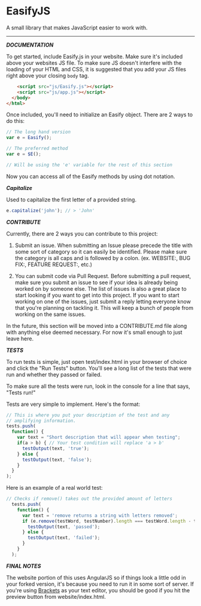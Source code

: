 **EasifyJS**
===============

A small library that makes JavaScript easier to work with.

---------------

***DOCUMENTATION***

To get started, include Easify.js in your website. Make sure it's included above your websites JS file. To make sure JS doesn't interfere with the loading of your HTML and CSS, it is suggested that you add your JS files right above your closing `body` tag.

```html
    <script src="js/Easify.js"></script>
    <script src="js/app.js"></script>
  </body>
</html>
```

Once included, you'll need to initialize an Easify object. There are 2 ways to do this:

```javascript
// The long hand version
var e = Easify();

// The preferred method
var e = $E();

// Will be using the 'e' variable for the rest of this section
````

Now you can access all of the Easify methods by using dot notation.

*****Capitalize*****

Used to capitalize the first letter of a provided string.

```javascript
e.capitalize('john'); // > 'John' 
```

***CONTRIBUTE***

Currently, there are 2 ways you can contribute to this project:

1. Submit an issue. When submitting an Issue please precede the title with some sort of category so it can easily be identified. Please make sure the category is all caps and is followed by a colon. (ex. WEBSITE:, BUG FIX:, FEATURE REQUEST:, etc.)

2. You can submit code via Pull Request. Before submitting a pull request, make sure you submit an issue to see if your idea is already being worked on by someone else. The list of issues is also a great place to start looking if you want to get into this project. If you want to start working on one of the issues, just submit a reply letting everyone know that you're planning on tackling it. This will keep a bunch of people from working on the same issues.

In the future, this section will be moved into a CONTRIBUTE.md file along with anything else deemed necessary. For now it's small enough to just leave here.


***TESTS***

To run tests is simple, just open test/index.html in your browser of choice and click the "Run Tests" button. You'll see a long list of the tests that were run and whether they passed or failed.

To make sure all the tests were run, look in the console for a line that says, "Tests run!"

Tests are very simple to implement. Here's the format:

```javascript
// This is where you put your description of the test and any
// amplifying information.
tests.push(
  function() {
    var text = "Short description that will appear when testing";
    if(a > b) { // Your test condition will replace 'a > b'
      testOutput(text, 'true');
    } else {
      testOutput(text, 'false');
    }
  }
);
```

Here is an example of a real world test:

```javascript
// Checks if remove() takes out the provided amount of letters
  tests.push(
    function() {
      var text = 'remove returns a string with letters removed';
      if (e.remove(testWord, testNumber).length === testWord.length - testNumber ) {
        testOutput(text, 'passed');
      } else {
        testOutput(text, 'failed');
      }
    }
  );
```

***FINAL NOTES***

The website portion of this uses AngularJS so if things look a little odd in your forked version, it's because you need to run it in some sort of server. If you're using [Brackets](http://brackets.io/) as your text editor, you should be good if you hit the preview button from website/index.html.